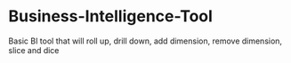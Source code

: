 # Business-Intelligence-Tool
Basic BI tool that will roll up, drill down, add dimension, remove dimension, slice and dice
